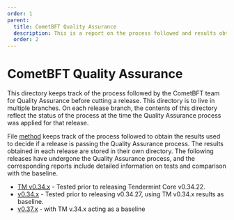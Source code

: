 ```yaml
---
order: 1
parent:
  title: CometBFT Quality Assurance
  description: This is a report on the process followed and results obtained when running v0.34.x on testnets
  order: 2
---
```


# CometBFT Quality Assurance

This directory keeps track of the process followed by the CometBFT team
for Quality Assurance before cutting a release.
This directory is to live in multiple branches. On each release branch,
the contents of this directory reflect the status of the process
at the time the Quality Assurance process was applied for that release.

File [method](./method.md) keeps track of the process followed to obtain the results
used to decide if a release is passing the Quality Assurance process.
The results obtained in each release are stored in their own directory.
The following releases have undergone the Quality Assurance process, and the corresponding reports include detailed information on tests and comparison with the baseline.

* [TM v0.34.x](./v034/TMCore.md) - Tested prior to releasing Tendermint Core v0.34.22.
* [v0.34.x](./v034/README.md) - Tested prior to releasing v0.34.27, using TM v0.34.x results as baseline.
* [v0.37.x](./v037/) - with TM v.34.x acting as a baseline
